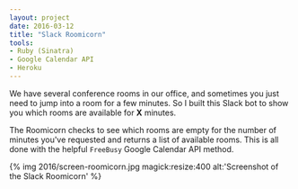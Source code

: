 ```yaml
---
layout: project
date: 2016-03-12
title: "Slack Roomicorn"
tools:
- Ruby (Sinatra)
- Google Calendar API
- Heroku
---
```


We have several conference rooms in our office, and sometimes you just need to jump into a room for a few minutes. So I built this Slack bot to show you which rooms are available for **X** minutes.

The Roomicorn checks to see which rooms are empty for the number of minutes you've requested and returns a list of available rooms. This is all done with the helpful `FreeBusy` Google Calendar API method.

{% img 2016/screen-roomicorn.jpg magick:resize:400 alt:'Screenshot of the Slack Roomicorn' %}
